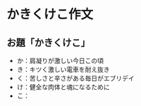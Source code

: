 # かきくけこ作文
## お題「かきくけこ」
* か：肩凝りが激しい今日この頃
* き：キツく激しい電車を耐え抜き
* く：苦しさと辛さがある毎日がエブリデイ
* け：健全な肉体と魂になるために
* こ：
